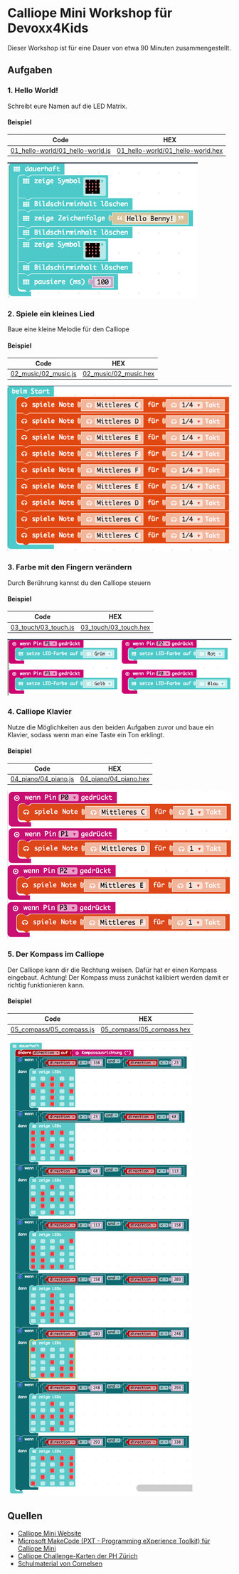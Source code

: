 # Calliope Mini Workshop für Devoxx4Kids

Dieser Workshop ist für eine Dauer von etwa 90 Minuten  zusammengestellt.

## Aufgaben

### 1. Hello World!

Schreibt eure Namen auf die LED Matrix.

#### Beispiel

|Code|HEX|
|-|-|
|[01_hello-world/01_hello-world.js](01_hello-world/01_hello-world.js)|[01_hello-world/01_hello-world.hex](01_hello-world/01_hello-world.hex)|

![](01_hello-world/01_hello-world.png)

### 2. Spiele ein kleines Lied 

Baue eine kleine Melodie für den Calliope

#### Beispiel

|Code|HEX|
|-|-|
|[02_music/02_music.js](02_music/02_music.js)|[02_music/02_music.hex](02_music/02_music.hex)|

![](02_music/02_music.png)

### 3. Farbe mit den Fingern verändern

Durch Berührung kannst du den Calliope steuern

#### Beispiel

|Code|HEX|
|-|-|
|[03_touch/03_touch.js](03_touch/03_touch.js)|[03_touch/03_touch.hex](03_touch/03_touch.hex)|

![](03_touch/03_touch.png)

### 4. Calliope Klavier

Nutze die Möglichkeiten aus den beiden Aufgaben zuvor und baue ein Klavier, sodass wenn man eine Taste ein Ton erklingt.

#### Beispiel

|Code|HEX|
|-|-|
|[04_piano/04_piano.js](04_piano/04_piano.js)|[04_piano/04_piano.hex](04_piano/04_piano.hex)|

![](04_piano/04_piano.png)

### 5. Der Kompass im Calliope

Der Calliope kann dir die Rechtung weisen. Dafür hat er einen Kompass eingebaut.
Achtung! Der Kompass muss zunächst kalibiert werden damit er richtig funktionieren kann.

#### Beispiel

|Code|HEX|
|-|-|
|[05_compass/05_compass.js](05_compass/05_compass.js)|[05_compass/05_compass.hex](05_compass/05_compass.hex)|

![](05_compass/05_compass.png)

## Quellen

* [Calliope Mini Website](https://calliope.cc)
* [Microsoft MakeCode (PXT - Programming eXperience Toolkit) für Calliope Mini](https://makecode.calliope.cc/)
* [Calliope Challenge-Karten der PH Zürich](https://phzh.ch/globalassets/phzh.ch/medienbildung/dokumente/calliope_challenge_cards.pdf)
* [Schulmaterial von Cornelsen](https://calliope.cc/schulen/schulmaterial)